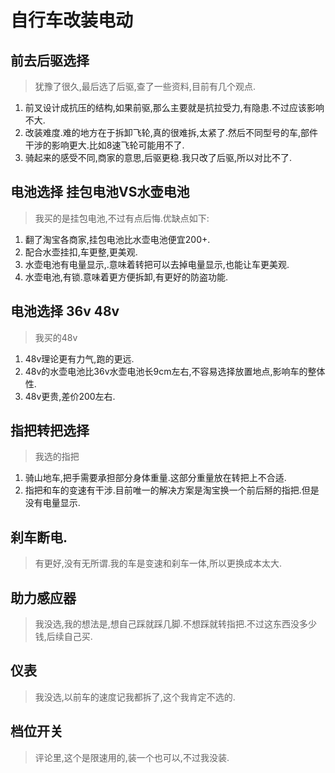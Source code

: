 # 自行车改装电动
## 前去后驱选择
> 犹豫了很久,最后选了后驱,查了一些资料,目前有几个观点.
1. 前叉设计成抗压的结构,如果前驱,那么主要就是抗拉受力,有隐患.不过应该影响不大.
2. 改装难度.难的地方在于拆卸飞轮,真的很难拆,太紧了.然后不同型号的车,部件干涉的影响更大.比如8速飞轮可能用不了.
3. 骑起来的感受不同,商家的意思,后驱更稳.我只改了后驱,所以对比不了.


## 电池选择 挂包电池VS水壶电池
> 我买的是挂包电池,不过有点后悔.优缺点如下: 
1. 翻了淘宝各商家,挂包电池比水壶电池便宜200+.
2. 配合水壶挂扣,车更整,更美观.
3. 水壶电池有电量显示,.意味着转把可以去掉电量显示,也能让车更美观.
4. 水壶电池,有锁.意味着更方便拆卸,有更好的防盗功能.




## 电池选择 36v 48v
> 我买的48v
1. 48v理论更有力气,跑的更远.
2. 48v的水壶电池比36v水壶电池长9cm左右,不容易选择放置地点,影响车的整体性.
3. 48v更贵,差价200左右.


## 指把转把选择
> 我选的指把
1. 骑山地车,把手需要承担部分身体重量.这部分重量放在转把上不合适.
2. 指把和车的变速有干涉.目前唯一的解决方案是淘宝换一个前后掰的指把.但是没有电量显示.


## 刹车断电.
> 有更好,没有无所谓.我的车是变速和刹车一体,所以更换成本太大.


## 助力感应器
> 我没选,我的想法是,想自己踩就踩几脚.不想踩就转指把.不过这东西没多少钱,后续自己买.


## 仪表
> 我没选,以前车的速度记我都拆了,这个我肯定不选的.


## 档位开关
> 评论里,这个是限速用的,装一个也可以,不过我没装.